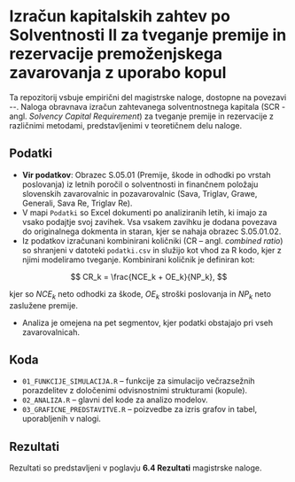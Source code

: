 # Izračun kapitalskih zahtev po Solventnosti II za tveganje premije in rezervacije premoženjskega zavarovanja z uporabo kopul

Ta repozitorij vsbuje empirični del magistrske naloge, dostopne na povezavi --. Naloga obravnava izračun zahtevanega solventnostnega kapitala (SCR - angl. *Solvency Capital Requirement*) za tveganje premije in rezervacije z različnimi metodami, predstavljenimi v teoretičnem delu naloge. 

## Podatki
- **Vir podatkov**: Obrazec S.05.01 (Premije, škode in odhodki po vrstah poslovanja) iz letnih poročil o solventnosti in finančnem položaju slovenskih zavarovalnic in pozavarovalnic (Sava, Triglav, Grawe, Generali, Sava Re, Triglav Re). 
- V mapi `Podatki` so Excel dokumenti po analiziranih letih, ki imajo za vsako podajtje svoj zavihek. Vsa vsakem zavihku je dodana povezava do originalnega dokmenta in staran, kjer se nahaja obrazec S.05.01.02.
- Iz podatkov izračunani kombinirani količniki (CR – angl. *combined ratio*) so shranjeni v datoteki `podatki.csv` in služijo kot vhod za R kodo, kjer z njimi modeliramo tveganje. Kombinirani količnik je definiran kot:

$$
CR_k = \frac{NCE_k + OE_k}{NP_k},
$$

kjer so $NCE_k$ neto odhodki za škode, $OE_k$ stroški poslovanja in $NP_k$ neto zaslužene premije.

- Analiza je omejena na pet segmentov, kjer podatki obstajajo pri vseh zavarovalnicah.

## Koda
- `01_FUNKCIJE_SIMULACIJA.R` – funkcije za simulacijo večrazsežnih porazdelitev z določenimi odvisnostnimi strukturami (kopule).
- `02_ANALIZA.R` – glavni del kode za analizo modelov.
- `03_GRAFICNE_PREDSTAVITVE.R` – poizvedbe za izris grafov in tabel, uporabljenih v nalogi.

## Rezultati
Rezultati so predstavljeni v poglavju **6.4 Rezultati** magistrske naloge.
